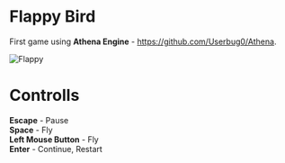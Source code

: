 # Flappy Bird
First game using <b>Athena Engine</b> - https://github.com/Userbug0/Athena.   

![Flappy](https://user-images.githubusercontent.com/68811145/178519980-6376c769-1209-4bdd-8e5e-f75b43033097.png)

# Controlls   

<b>Escape</b> - Pause   
<b>Space</b> - Fly   
<b>Left Mouse Button</b> - Fly  
<b>Enter</b> - Continue, Restart   
